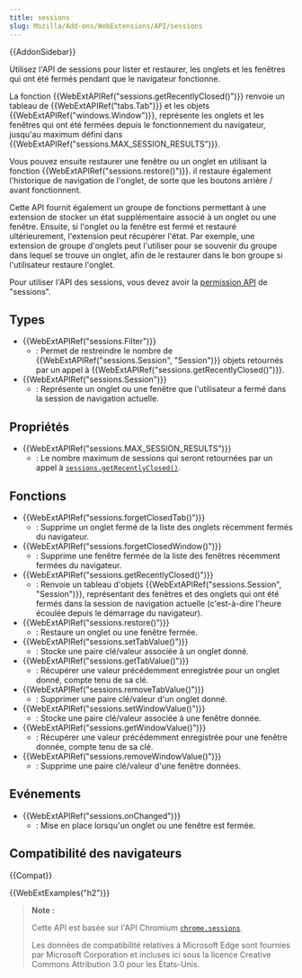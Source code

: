 ```yaml
---
title: sessions
slug: Mozilla/Add-ons/WebExtensions/API/sessions
---
```


{{AddonSidebar}}

Utilisez l'API de sessions pour lister et restaurer, les onglets et les fenêtres qui ont été fermés pendant que le navigateur fonctionne.

La fonction {{WebExtAPIRef("sessions.getRecentlyClosed()")}} renvoie un tableau de {{WebExtAPIRef("tabs.Tab")}} et les objets {{WebExtAPIRef("windows.Window")}}, représente les onglets et les fenêtres qui ont été fermées depuis le fonctionnement du navigateur, jusqu'au maximum défini dans {{WebExtAPIRef("sessions.MAX_SESSION_RESULTS")}}.

Vous pouvez ensuite restaurer une fenêtre ou un onglet en utilisant la fonction {{WebExtAPIRef("sessions.restore()")}}. il restaure également l'historique de navigation de l'onglet, de sorte que les boutons arrière / avant fonctionnent.

Cette API fournit également un groupe de fonctions permettant à une extension de stocker un état supplémentaire associé à un onglet ou une fenêtre. Ensuite, si l'onglet ou la fenêtre est fermé et restauré ultérieurement, l'extension peut récupérer l'état. Par exemple, une extension de groupe d'onglets peut l'utiliser pour se souvenir du groupe dans lequel se trouve un onglet, afin de le restaurer dans le bon groupe si l'utilisateur restaure l'onglet.

Pour utiliser l'API des sessions, vous devez avoir la [permission API](/fr/Add-ons/WebExtensions/manifest.json/permissions#API_permissions) de "sessions".

## Types

- {{WebExtAPIRef("sessions.Filter")}}
  - : Permet de restreindre le nombre de {{WebExtAPIRef("sessions.Session", "Session")}} objets retournés par un appel à {{WebExtAPIRef("sessions.getRecentlyClosed()")}}.
- {{WebExtAPIRef("sessions.Session")}}
  - : Représente un onglet ou une fenêtre que l'utilisateur a fermé dans la session de navigation actuelle.

## Propriétés

- {{WebExtAPIRef("sessions.MAX_SESSION_RESULTS")}}
  - : Le nombre maximum de sessions qui seront retournées par un appel à [`sessions.getRecentlyClosed()`](/fr/Add-ons/WebExtensions/API/sessions/getRecentlyClosed).

## Fonctions

- {{WebExtAPIRef("sessions.forgetClosedTab()")}}
  - : Supprime un onglet fermé de la liste des onglets récemment fermés du navigateur.
- {{WebExtAPIRef("sessions.forgetClosedWindow()")}}
  - : Supprime une fenêtre fermée de la liste des fenêtres récemment fermées du navigateur.
- {{WebExtAPIRef("sessions.getRecentlyClosed()")}}
  - : Renvoie un tableau d'objets {{WebExtAPIRef("sessions.Session", "Session")}}, représentant des fenêtres et des onglets qui ont été fermés dans la session de navigation actuelle (c'est-à-dire l'heure écoulée depuis le démarrage du navigateur).
- {{WebExtAPIRef("sessions.restore()")}}
  - : Restaure un onglet ou une fenêtre fermée.
- {{WebExtAPIRef("sessions.setTabValue()")}}
  - : Stocke une paire clé/valeur associée à un onglet donné.
- {{WebExtAPIRef("sessions.getTabValue()")}}
  - : Récupérer une valeur précédemment enregistrée pour un onglet donné, compte tenu de sa clé.
- {{WebExtAPIRef("sessions.removeTabValue()")}}
  - : Supprimer une paire clé/valeur d'un onglet donné.
- {{WebExtAPIRef("sessions.setWindowValue()")}}
  - : Stocke une paire clé/valeur associée à une fenêtre donnée.
- {{WebExtAPIRef("sessions.getWindowValue()")}}
  - : Récupérer une valeur précédemment enregistrée pour une fenêtre donnée, compte tenu de sa clé.
- {{WebExtAPIRef("sessions.removeWindowValue()")}}
  - : Supprime une paire clé/valeur d'une fenêtre données.

## Evénements

- {{WebExtAPIRef("sessions.onChanged")}}
  - : Mise en place lorsqu'un onglet ou une fenêtre est fermée.

## Compatibilité des navigateurs

{{Compat}}

{{WebExtExamples("h2")}}

> **Note :**
>
> Cette API est basée sur l'API Chromium [`chrome.sessions`](https://developer.chrome.com/extensions/sessions).
>
> Les données de compatibilité relatives à Microsoft Edge sont fournies par Microsoft Corporation et incluses ici sous la licence Creative Commons Attribution 3.0 pour les États-Unis.

<!--
// Copyright 2015 The Chromium Authors. All rights reserved.
//
// Redistribution and use in source and binary forms, with or without
// modification, are permitted provided that the following conditions are
// met:
//
//    * Redistributions of source code must retain the above copyright
// notice, this list of conditions and the following disclaimer.
//    * Redistributions in binary form must reproduce the above
// copyright notice, this list of conditions and the following disclaimer
// in the documentation and/or other materials provided with the
// distribution.
//    * Neither the name of Google Inc. nor the names of its
// contributors may be used to endorse or promote products derived from
// this software without specific prior written permission.
//
// THIS SOFTWARE IS PROVIDED BY THE COPYRIGHT HOLDERS AND CONTRIBUTORS
// "AS IS" AND ANY EXPRESS OR IMPLIED WARRANTIES, INCLUDING, BUT NOT
// LIMITED TO, THE IMPLIED WARRANTIES OF MERCHANTABILITY AND FITNESS FOR
// A PARTICULAR PURPOSE ARE DISCLAIMED. IN NO EVENT SHALL THE COPYRIGHT
// OWNER OR CONTRIBUTORS BE LIABLE FOR ANY DIRECT, INDIRECT, INCIDENTAL,
// SPECIAL, EXEMPLARY, OR CONSEQUENTIAL DAMAGES (INCLUDING, BUT NOT
// LIMITED TO, PROCUREMENT OF SUBSTITUTE GOODS OR SERVICES; LOSS OF USE,
// DATA, OR PROFITS; OR BUSINESS INTERRUPTION) HOWEVER CAUSED AND ON ANY
// THEORY OF LIABILITY, WHETHER IN CONTRACT, STRICT LIABILITY, OR TORT
// (INCLUDING NEGLIGENCE OR OTHERWISE) ARISING IN ANY WAY OUT OF THE USE
// OF THIS SOFTWARE, EVEN IF ADVISED OF THE POSSIBILITY OF SUCH DAMAGE.
-->
